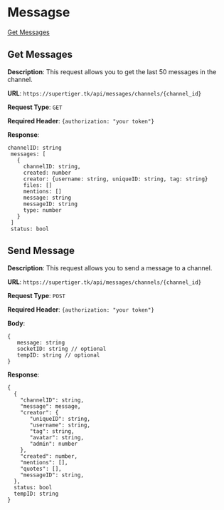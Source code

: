 # Messagse
[Get Messages](#get-messages)

## Get Messages
**Description**: This request allows you to get the last 50 messages in the channel.

**URL**: `https://supertiger.tk/api/messages/channels/{channel_id}` 

**Request Type**: `GET`  

**Required Header**: `{authorization: "your token"}`

 **Response**:
 ```
 channelID: string
  messages: [
    {
      channelID: string,
      created: number
      creator: {username: string, uniqueID: string, tag: string}
      files: []
      mentions: []
      message: string
      messageID: string
      type: number
    }
  ]
  status: bool
 ```
 ## Send Message
**Description**: This request allows you to send a message to a channel.

**URL**: `https://supertiger.tk/api/messages/channels/{channel_id}` 

**Request Type**: `POST`  

**Required Header**: `{authorization: "your token"}`

**Body**: 
```
{
   message: string
   socketID: string // optional
   tempID: string // optional
}
```

**Response**:
 ```
{
   {
     "channelID": string,
     "message": message,
     "creator": {
        "uniqueID": string,
        "username": string,
        "tag": string,
        "avatar": string,
        "admin": number
     },
     "created": number,
     "mentions": [],
     "quotes": [],
     "messageID": string,
   },
   status: bool
   tempID: string
}
 ```
 
 
